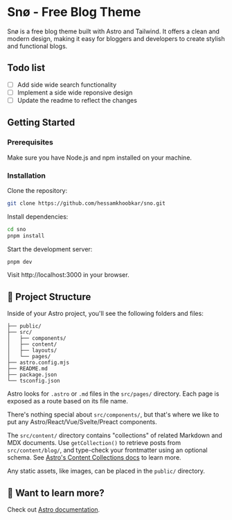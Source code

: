 # Snø - Free Blog Theme

Snø is a free blog theme built with Astro and Tailwind. It offers a clean and modern design, making it easy for bloggers and developers to create stylish and functional blogs.

## Todo list

- [ ] Add side wide search functionality
- [ ] Implement a side wide reponsive design
- [ ] Update the readme to reflect the changes

## Getting Started

### Prerequisites

Make sure you have Node.js and npm installed on your machine.

### Installation

Clone the repository:

```bash
git clone https://github.com/hessamkhoobkar/sno.git
```

Install dependencies:

```bash
cd sno
pnpm install
```

Start the development server:

```bash
pnpm dev
```

Visit http://localhost:3000 in your browser.

## 🚀 Project Structure

Inside of your Astro project, you'll see the following folders and files:

```text
├── public/
├── src/
│   ├── components/
│   ├── content/
│   ├── layouts/
│   └── pages/
├── astro.config.mjs
├── README.md
├── package.json
└── tsconfig.json
```

Astro looks for `.astro` or `.md` files in the `src/pages/` directory. Each page is exposed as a route based on its file name.

There's nothing special about `src/components/`, but that's where we like to put any Astro/React/Vue/Svelte/Preact components.

The `src/content/` directory contains "collections" of related Markdown and MDX documents. Use `getCollection()` to retrieve posts from `src/content/blog/`, and type-check your frontmatter using an optional schema. See [Astro's Content Collections docs](https://docs.astro.build/en/guides/content-collections/) to learn more.

Any static assets, like images, can be placed in the `public/` directory.

## 👀 Want to learn more?

Check out [Astro documentation](https://docs.astro.build).

